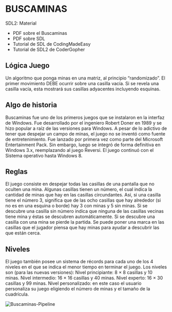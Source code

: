 <h1>BUSCAMINAS</h1>

<p>SDL2: Material</p>
<ul>
    <li><a href="https://dash.harvard.edu/bitstream/handle/1/14398552/BECERRA-SENIORTHESIS-2015.pdf"></a>PDF sobre el Buscaminas</li>
    <li><a href="https://www.cs.pu.edu.tw/~tsay/course/gameprog/doc/ebooks/Focus%20on%20SDL%20%20(2003).pdf"></a>PDF sobre SDL</li>
    <li><a href="https://www.youtube.com/playlist?list=PLHJE4y54mpC5_eEz9gCqIkNpU-n_2eyNt"></a>Tutorial de SDL de CodingMadeEasy</li>
    <li><a href="https://www.youtube.com/watch?v=KsG6dJlLBDw&list=PL2RPjWnJduNmXHRYwdtublIPdlqocBoLS"></a>Tutorial de SDL2 de CoderGopher</li>
</ul>

<h2>Lógica Juego</h2> 
<p> Un algoritmo que ponga minas en una matriz, al principio “randomizado”. El primer movimiento DEBE ocurrir sobre una casilla vacía. Si se revela una casilla vacía, esta mostrará sus casillas adyacentes incluyendo esquinas.</p>

<h2>Algo de historia</h2>
<p>Buscaminas fue uno de los primeros juegos que se instalaron en la interfaz de Windows. Fue desarrollado por el ingeniero Robert Doner en 1989 y se hizo popular a raíz de las versiones para Windows. A pesar de lo adictivo de tener que despejar un campo de minas, el juego no se inventó como fuente de entretenimiento. Fue lanzado por primera vez como parte del Microsoft Entertainment Pack. Sin embargo, luego se integró de forma definitiva en Windows 3.x, reemplazando al juego Reversi. El juego continuó con el Sistema operativo hasta Windows 8.</p>

<h2>Reglas</h2>
<p>  El juego consiste en despejar todas las casillas de una pantalla que no oculten una mina. Algunas casillas tienen un número, el cual indica la cantidad de minas que hay en las casillas circundantes. Así, si una casilla tiene el número 3, significa que de las ocho casillas que hay alrededor (si no es en una esquina o borde) hay 3 con minas y 5 sin minas. Si se descubre una casilla sin número indica que ninguna de las casillas vecinas tiene mina y éstas se descubren automáticamente. Si se descubre una casilla con una mina se pierde la partida. Se puede poner una marca en las casillas que el jugador piensa que hay minas para ayudar a descubrir las que están cerca.</p>

<h2>Niveles</h2>
<p>El juego también posee un sistema de récords para cada uno de los 4 niveles en el que se indica el menor tiempo en terminar el juego. Los niveles son (para las nuevas versiones): Nivel principiante: 8 × 8 casillas y 10 minas. Nivel intermedio: 16 × 16 casillas y 40 minas. Nivel experto: 16 × 30 casillas y 99 minas. Nivel personalizado: en este caso el usuario personaliza su juego eligiendo el número de minas y el tamaño de la cuadrícula.</p>

<img src="./res/img/buscaminas-pipeline.png" alt="Buscaminas-Pipeline"> 
